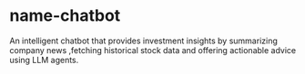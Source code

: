 # name-chatbot
An intelligent chatbot that provides investment insights by summarizing company news ,fetching historical stock data and offering actionable advice using LLM agents.
